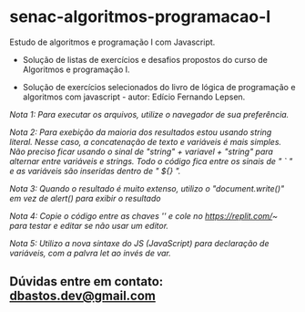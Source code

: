 # senac-algoritmos-programacao-I
Estudo de algoritmos e programação I com Javascript. 

* Solução de listas de exercícios e desafios propostos do curso de Algoritmos e programação I.  

* Solução de exercícios selecionados do livro de lógica de programação e algoritmos com javascript - autor: Edício Fernando Lepsen. 

*Nota 1: Para executar os arquivos, utilize o navegador de sua preferência.* 

*Nota 2: Para exebição da maioria dos resultados estou usando string literal. Nesse caso, a concatenação de texto e variáveis é mais simples. Não preciso ficar usando o sinal de "string" + variavel + "string" para alternar entre variáveis e strings. Todo o código fica entre os sinais de " ` " e as variáveis são inseridas dentro de " ${} ".*

*Nota 3: Quando o resultado é muito extenso, utilizo o "document.write()" em vez de alert() para exibir o resultado*

*Nota 4: Copie o código entre as chaves '<script> codigo </script>' e cole no https://replit.com/~ para testar e editar se não usar um editor.*

*Nota 5: Utilizo a nova sintaxe do JS (JavaScript) para declaração de variáveis, com a palvra let ao invés de var.*

## Dúvidas entre em contato: dbastos.dev@gmail.com



